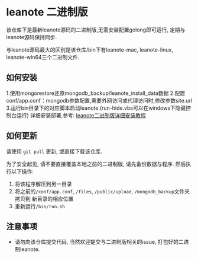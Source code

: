 # leanote 二进制版

该仓库下是最新leanote源码的二进制版,无需安装配置golong即可运行, 定期与leanote源码保持同步.

与leanote源码最大的区别是该仓库/bin下有leanote-mac, leanote-linux, leanote-win64三个二进制文件. 

## 如何安装
1.使用mongorestore还原mongodb_backup/leanote_install_data数据
2.配置conf/app.conf：mongodb参数配置,需要外网访问或代理访问时,修改参数site.url
3.运行bin目录下的对应脚本启动leanote.(run-hide.vbs可以在windows下隐藏控制台运行)
详细安装部署,参考: [leanote二进制版详细安装教程](https://github.com/leanote/leanote/wiki/leanote%E4%BA%8C%E8%BF%9B%E5%88%B6%E7%89%88%E8%AF%A6%E7%BB%86%E5%AE%89%E8%A3%85%E6%95%99%E7%A8%8B)

## 如何更新

请使用 `git pull` 更新, 或直接下载该仓库. 

为了安全起见, 请不要直接覆盖本地之前的二进制版, 请先备份数据与程序. 然后执行以下操作:

1. 将该程序解压到另一目录
2. 将之前的`/conf/app.conf`, `/files`, `/public/upload`, `/mongodb_backup`文件夹 拷贝到 新目录的相应位置
3. 重新运行`/bin/run.sh`

## 注意事项
* 请勿向该仓库提交代码, 当然欢迎提交与二进制版相关的issue, 打包好的二进制leanote.

